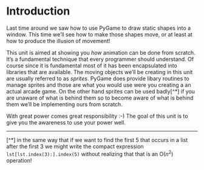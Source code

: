 # Introduction

Last time around we saw how to use PyGame to draw static shapes into a
window. This time we’ll see how to make those shapes move, or at least
at how to produce the illusion of movement!

This unit is aimed at showing you _how_ animation can be done from
scratch. It’s a fundamental technique that every programmer should
understand. Of course since it is fundamental most of it has been
encapsulated into libraries that are available. The moving objects
we’ll be creating in this unit are usually referred to as _sprites_.
PyGame does provide libary routines to manage sprites and those are what
you would use were you creating a an actual arcade game. On the other
hand sprites can be used badly[^*] if you are unaware of what is behind
them so to become aware of what is behind them we’ll be implementing
ours from scratch.

With great power comes great responsibility :-) The goal of this unit is
to give you the awareness to use your power well.

------------------------------------------------------------------------

[^*] in the same way that if we want to find the first 5 that occurs in a list after the first 3 we might write the compact expression `lst[lst.index(3):].index(5)` without realizing that that is an O(_n_<sup>2</sup>) operation!
